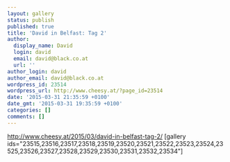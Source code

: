 ```yaml
---
layout: gallery
status: publish
published: true
title: 'David in Belfast: Tag 2'
author:
  display_name: David
  login: david
  email: david@black.co.at
  url: ''
author_login: david
author_email: david@black.co.at
wordpress_id: 23514
wordpress_url: http://www.cheesy.at/?page_id=23514
date: '2015-03-31 21:35:59 +0100'
date_gmt: '2015-03-31 19:35:59 +0100'
categories: []
comments: []
---
```

http://www.cheesy.at/2015/03/david-in-belfast-tag-2/
[gallery ids="23515,23516,23517,23518,23519,23520,23521,23522,23523,23524,23525,23526,23527,23528,23529,23530,23531,23532,23534"]
